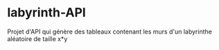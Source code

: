 # labyrinth-API
Projet d'API qui génère des tableaux contenant les murs d'un labyrinthe aléatoire de taille x*y
